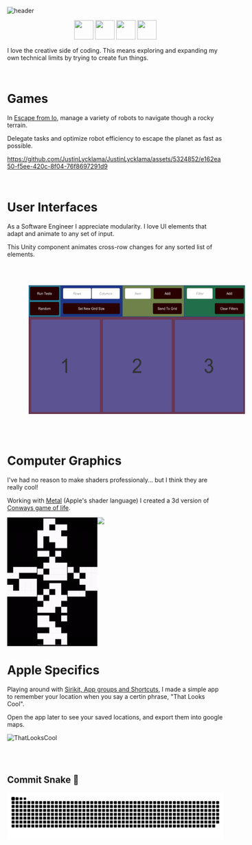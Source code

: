 ![header](https://capsule-render.vercel.app/api?type=waving&height=90&text=Creative%20Code&fontAlign=50&fontAlignY=60&color=gradient)

<p align="center">
  <img src="https://cdn.jsdelivr.net/gh/devicons/devicon@latest/icons/swift/swift-original.svg" width="45" height="45" />
  <img src="https://cdn.jsdelivr.net/gh/devicons/devicon@latest/icons/unity/unity-original.svg" width="45" height="45" />
  <img src="https://cdn.jsdelivr.net/gh/devicons/devicon@latest/icons/android/android-original.svg" width="45" height="45" />
  <img src="https://cdn.jsdelivr.net/gh/devicons/devicon@latest/icons/python/python-original.svg" width="45" height="45" />
</p>

I love the creative side of coding. This means exploring and expanding my own technical limits by trying to create fun things.

<br>

# Games

In [Escape from Io](https://justinlycklama.github.io/Escape-From-Io/), manage a variety of robots to navigate though a rocky terrain. 

Delegate tasks and optimize robot efficiency to escape the planet as fast as possible.

https://github.com/JustinLycklama/JustinLycklama/assets/5324852/e162ea50-f5ee-420c-8f04-76f8697291d9

<br>

# User Interfaces

As a Software Engineer I appreciate modularity. I love UI elements that adapt and animate to any set of input.

This Unity component animates cross-row changes for any sorted list of elements.

<img height=300 src="https://github.com/justinlycklama/UnityReactiveGrid/blob/master/ReactiveGridDemo.gif" style="margin: 50px;">

<br>

# Computer Graphics

I've had no reason to make shaders professionaly... but I think they are really cool!

Working with [Metal](https://developer.apple.com/metal/) (Apple's shader language) I created a 3d version of [Conways game of life](https://en.wikipedia.org/wiki/Conway%27s_Game_of_Life).

<div style="display:flex;" width="400" height="300">
  <img src="https://github.com/justinlycklama/ConwaysCube/blob/main/conwaysFlatCube.gif" style="max-width: 50%; display: inline-block;" height=300>
  <img src="https://github.com/justinlycklama/ConwaysCube/blob/main/conwaysCube.gif" style="max-width: 50%; display: inline-block;" height=300>
</div>

# Apple Specifics
Playing around with [Sirikit, App groups and Shortcuts](https://medium.com/tribalscale/sharing-data-with-siri-and-realm-646e7b50c2bb), I made a simple app to remember your location when you say a certin phrase, "That Looks Cool".

Open the app later to see your saved locations, and export them into google maps.

![ThatLooksCool](https://github.com/JustinLycklama/JustinLycklama/assets/5324852/c48c4c48-f4f5-4bf6-b1a2-29dd341804d4)

<br><br>
## Commit Snake 🐍

<picture>
  <source media="(prefers-color-scheme: dark)" srcset="https://github.com/justinlycklama/justinlycklama/blob/output/github-snake-dark.svg" />
  <source media="(prefers-color-scheme: light)" srcset="https://github.com/justinlycklama/justinlycklama/blob/output/github-snake.svg" />
  <img alt="github-snake" src="github-snake.svg" />
</picture>
